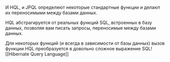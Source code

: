 И HQL, и JPQL определяют некоторые стандартные функции и делают их переносимыми между базами данных.

HQL абстрагируется от реальных функций SQL, встроенных в базу данных, позволяя вам писать запросы, переносимые между базами данных.  
  
Для некоторых функций (и всегда в зависимости от базы данных) вызов функции HQL преобразуется в довольно сложное выражение SQL!
[[Hibernate Query Language]]